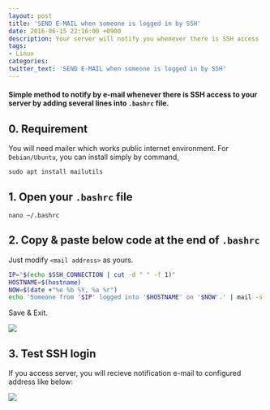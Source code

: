 ```yaml
---
layout: post
title: 'SEND E-MAIL when someone is logged in by SSH'
date: 2016-06-15 22:16:00 +0900
description: Your server will notify you whenever there is SSH access
tags:
- Linux
categories:
twitter_text: 'SEND E-MAIL when someone is logged in by SSH'
---
```


#### Simple method to notify by e-mail whenever there is SSH access to your server by adding several lines into `.bashrc` file.

## 0. Requirement

You will need mailer which works public internet environment.
For `Debian/Ubuntu`, you can install simply by command,

```
sudo apt install mailutils
``` 

## 1. Open your `.bashrc` file

```
nano ~/.bashrc
```

## 2. Copy & paste below code at the end of `.bashrc`

Just modify `<mail address>` as yours.

```bash
IP="$(echo $SSH_CONNECTION | cut -d " " -f 1)"
HOSTNAME=$(hostname)
NOW=$(date +"%e %b %Y, %a %r")
echo 'Someone from '$IP' logged into '$HOSTNAME' on '$NOW'.' | mail -s 'SSH Login Notification' <mail address>
```

Save & Exit.

<a href="https://googledrive.com/host/0Bw2KEQNBe4nMZW91OWJNZ2lmX0k/img-2016-0615-001.png" data-lightbox="351"><img src="https://googledrive.com/host/0Bw2KEQNBe4nMZW91OWJNZ2lmX0k/img-2016-0615-001.png"></a>

## 3. Test SSH login

If you access server, you will recieve notification e-mail to configured address like below:

<a href="https://googledrive.com/host/0Bw2KEQNBe4nMZW91OWJNZ2lmX0k/img-2016-0615-002.png" data-lightbox="351"><img src="https://googledrive.com/host/0Bw2KEQNBe4nMZW91OWJNZ2lmX0k/img-2016-0615-002.png"></a>
